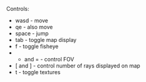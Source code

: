 Controls:

* wasd - move
* qe - also move
* space - jump
* tab - toggle map display
* f - toggle fisheye
* - and = - control FOV
* [ and ] - control number of rays displayed on map
* t - toggle textures
